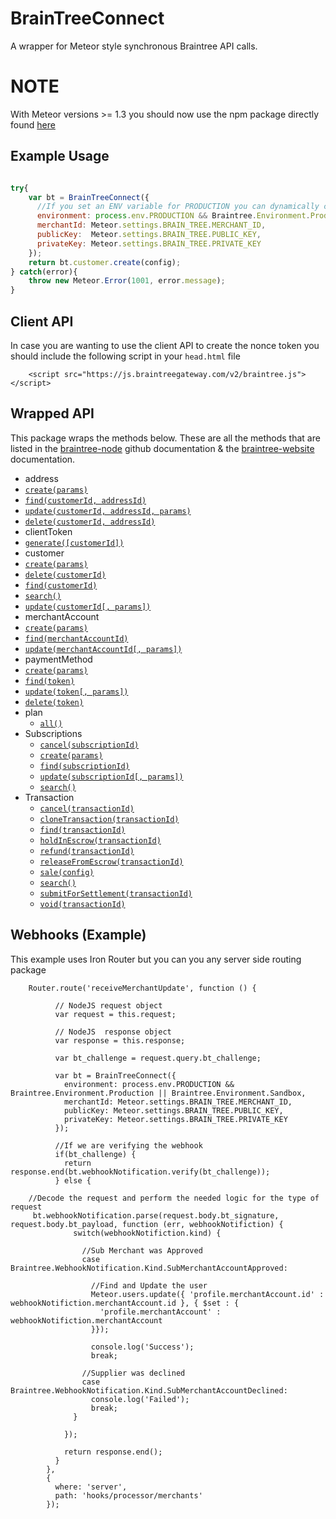 # BrainTreeConnect #

A wrapper for Meteor style synchronous Braintree API calls.

# NOTE #
With Meteor versions >= 1.3 you should now use the npm package directly found [here](https://www.npmjs.com/package/braintree)

## Example Usage ##

```javascript

try{
    var bt = BrainTreeConnect({
      //If you set an ENV variable for PRODUCTION you can dynamically change out sandbox and production
      environment: process.env.PRODUCTION && Braintree.Environment.Production || Braintree.Environment.Sandbox,
      merchantId: Meteor.settings.BRAIN_TREE.MERCHANT_ID,
      publicKey:  Meteor.settings.BRAIN_TREE.PUBLIC_KEY,
      privateKey: Meteor.settings.BRAIN_TREE.PRIVATE_KEY
    });
    return bt.customer.create(config);
} catch(error){
    throw new Meteor.Error(1001, error.message);
}
```

## Client API ##
In case you are wanting to use the client API to create the nonce token you should include the following script in your `head.html` file 
~~~
	<script src="https://js.braintreegateway.com/v2/braintree.js"></script>
~~~

## Wrapped API ##

This package wraps the methods below. These are all the methods that are listed in the [braintree-node](https://github.com/braintree/braintree_node) github documentation & the [braintree-website](https://developers.braintreepayments.com/javascript+node/start/hello-server) documentation.

 * address
  * [`create(params)`](https://developers.braintreepayments.com/javascript+node/reference/request/address/create)
  * [`find(customerId, addressId)`](https://developers.braintreepayments.com/javascript+node/reference/request/address/find)
  * [`update(customerId, addressId, params)`](https://developers.braintreepayments.com/javascript+node/reference/request/address/update)
  * [`delete(customerId, addressId)`](https://developers.braintreepayments.com/javascript+node/reference/request/address/delete)
 * clientToken
  * [`generate([customerId])`](https://developers.braintreepayments.com/javascript+node/reference/request/client-token/generate)
 * customer
  * [`create(params)`](https://developers.braintreepayments.com/javascript+node/reference/request/customer/create)
  * [`delete(customerId)`](https://developers.braintreepayments.com/javascript+node/reference/request/customer/delete)
  * [`find(customerId)`](https://developers.braintreepayments.com/javascript+node/reference/request/customer/find)
  * [`search()`](https://developers.braintreepayments.com/javascript+node/reference/request/customer/search)
  * [`update(customerId[, params])`](https://developers.braintreepayments.com/javascript+node/reference/request/customer/update)
 * merchantAccount
  * [`create(params)`](https://developers.braintreepayments.com/javascript+node/reference/request/merchant-account/create)
  * [`find(merchantAccountId)`](https://developers.braintreepayments.com/javascript+node/reference/request/merchant-account/find)
  * [`update(merchantAccountId[, params])`](https://developers.braintreepayments.com/javascript+node/reference/request/merchant-account/update)
 * paymentMethod
  * [`create(params)`](https://developers.braintreepayments.com/javascript+node/reference/request/payment-method/create)
  * [`find(token)`](https://developers.braintreepayments.com/javascript+node/reference/request/payment-method/find)
  * [`update(token[, params])`](https://developers.braintreepayments.com/javascript+node/reference/request/payment-method/update)
  * [`delete(token)`](https://developers.braintreepayments.com/javascript+node/reference/request/payment-method/delete)
 * plan
	 * [`all()`](https://developers.braintreepayments.com/javascript+node/reference/request/plan/all) 
 * Subscriptions
	 * [`cancel(subscriptionId)`](https://developers.braintreepayments.com/javascript+node/reference/request/subscription/cancel)
	 * [`create(params)`](https://developers.braintreepayments.com/javascript+node/reference/request/subscription/create)
	 * [`find(subscriptionId)`](https://developers.braintreepayments.com/javascript+node/reference/request/subscription/find)
	 * [`update(subscriptionId[, params])`](https://developers.braintreepayments.com/javascript+node/reference/request/subscription/update)
	 * [`search()`](https://developers.braintreepayments.com/javascript+node/reference/request/subscription/search)
 * Transaction
	 * [`cancel(transactionId)`](https://developers.braintreepayments.com/javascript+node/reference/request/transaction/cancel-release)
	 * [`cloneTransaction(transactionId)`](https://developers.braintreepayments.com/javascript+node/reference/request/transaction/clone-transaction)
	 * [`find(transactionId)`](https://developers.braintreepayments.com/javascript+node/reference/request/transaction/find)
	 * [`holdInEscrow(transactionId)`](https://developers.braintreepayments.com/javascript+node/reference/request/transaction/hold-in-escrow)
	 * [`refund(transactionId)`](https://developers.braintreepayments.com/javascript+node/reference/request/transaction/refund)
	 * [`releaseFromEscrow(transactionId)`](https://developers.braintreepayments.com/javascript+node/reference/request/transaction/release-from-escrow)
	 * [`sale(config)`](https://developers.braintreepayments.com/javascript+node/reference/request/transaction/sale)
	 * [`search()`](https://developers.braintreepayments.com/javascript+node/reference/request/transaction/search)
	 * [`submitForSettlement(transactionId)`](https://developers.braintreepayments.com/javascript+node/reference/request/transaction/submit-for-settlement)
	 * [`void(transactionId)`](https://developers.braintreepayments.com/javascript+node/reference/request/transaction/void)

## Webhooks (Example)

This example uses Iron Router but you can you any server side routing package
```es6
    Router.route('receiveMerchantUpdate', function () {
    
          // NodeJS request object
          var request = this.request;
    
          // NodeJS  response object
          var response = this.response;
    
          var bt_challenge = request.query.bt_challenge;
    
          var bt = BrainTreeConnect({
            environment: process.env.PRODUCTION && Braintree.Environment.Production || Braintree.Environment.Sandbox,
            merchantId: Meteor.settings.BRAIN_TREE.MERCHANT_ID,
            publicKey: Meteor.settings.BRAIN_TREE.PUBLIC_KEY,
            privateKey: Meteor.settings.BRAIN_TREE.PRIVATE_KEY
          });
  
          //If we are verifying the webhook
          if(bt_challenge) {
            return response.end(bt.webhookNotification.verify(bt_challenge));
          } else {
          
    //Decode the request and perform the needed logic for the type of request
     bt.webhookNotification.parse(request.body.bt_signature, request.body.bt_payload, function (err, webhookNotifiction) {
              switch(webhookNotifiction.kind) {
    
                //Sub Merchant was Approved
                case Braintree.WebhookNotification.Kind.SubMerchantAccountApproved:
    
                  //Find and Update the user
                  Meteor.users.update({ 'profile.merchantAccount.id' :  webhookNotifiction.merchantAccount.id }, { $set : {
                    'profile.merchantAccount' : webhookNotifiction.merchantAccount
                  }});
    
                  console.log('Success');
                  break;
    
                //Supplier was declined
                case Braintree.WebhookNotification.Kind.SubMerchantAccountDeclined:
                  console.log('Failed');
                  break;
              }
    
            });
    
            return response.end();
          }
        },
        {
          where: 'server',
          path: 'hooks/processor/merchants'
        });
```
